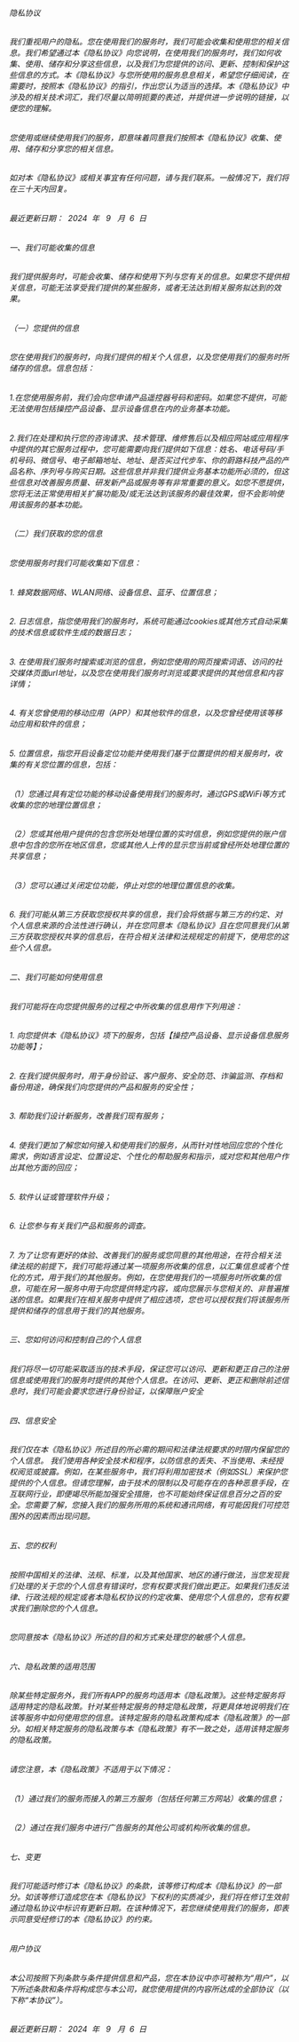 ######  隐私协议

###### 我们重视用户的隐私。您在使用我们的服务时，我们可能会收集和使用您的相关信息。我们希望通过本《隐私协议》向您说明，在使用我们的服务时，我们如何收集、使用、储存和分享这些信息，以及我们为您提供的访问、更新、控制和保护这些信息的方式。本《隐私协议》与您所使用的服务息息相关，希望您仔细阅读，在需要时，按照本《隐私协议》的指引，作出您认为适当的选择。本《隐私协议》中涉及的相关技术词汇，我们尽量以简明扼要的表述，并提供进一步说明的链接，以便您的理解。

###### 您使用或继续使用我们的服务，即意味着同意我们按照本《隐私协议》收集、使用、储存和分享您的相关信息。

###### 如对本《隐私协议》或相关事宜有任何问题，请与我们联系。一般情况下，我们将在三十天内回复。

###### 最近更新日期：  2024  年   9   月  6  日

###### 一、我们可能收集的信息

###### 我们提供服务时，可能会收集、储存和使用下列与您有关的信息。如果您不提供相关信息，可能无法享受我们提供的某些服务，或者无法达到相关服务拟达到的效果。

###### （一）您提供的信息

###### 您在使用我们的服务时，向我们提供的相关个人信息，以及您使用我们的服务时所储存的信息。信息包括：

###### 1.在您使用服务前，我们会向您申请产品遥控器号码和密码。如果您不提供，可能无法使用包括操控产品设备、显示设备信息在内的业务基本功能。

###### 2.我们在处理和执行您的咨询请求、技术管理、维修售后以及相应网站或应用程序中提供的其它服务过程中，您可能需要向我们提供如下信息：姓名、电话号码/手机号码、微信号、电子邮箱地址、地址、是否买过代步车、你的蔚路科技产品的产品名称、序列号与购买日期。这些信息并非我们提供业务基本功能所必须的，但这些信息对改善服务质量、研发新产品或服务等有非常重要的意义。如您不愿提供，您将无法正常使用相关扩展功能及/或无法达到该服务的最佳效果，但不会影响使用该服务的基本功能。

###### （二）我们获取的您的信息

###### 您使用服务时我们可能收集如下信息：

###### 1. 蜂窝数据网络、WLAN网络、设备信息、蓝牙、位置信息；

###### 2. 日志信息，指您使用我们的服务时，系统可能通过cookies或其他方式自动采集的技术信息或软件生成的数据日志；

###### 3. 在使用我们服务时搜索或浏览的信息，例如您使用的网页搜索词语、访问的社交媒体页面url地址，以及您在使用我们服务时浏览或要求提供的其他信息和内容详情；

###### 4. 有关您曾使用的移动应用（APP）和其他软件的信息，以及您曾经使用该等移动应用和软件的信息；

###### 5. 位置信息，指您开启设备定位功能并使用我们基于位置提供的相关服务时，收集的有关您位置的信息，包括：

###### （1）您通过具有定位功能的移动设备使用我们的服务时，通过GPS或WiFi等方式收集的您的地理位置信息；

###### （2）您或其他用户提供的包含您所处地理位置的实时信息，例如您提供的账户信息中包含的您所在地区信息，您或其他人上传的显示您当前或曾经所处地理位置的共享信息；

###### （3）您可以通过关闭定位功能，停止对您的地理位置信息的收集。

###### 6. 我们可能从第三方获取您授权共享的信息，我们会将依据与第三方的约定、对个人信息来源的合法性进行确认，并在您同意本《隐私协议》且在您同意我们从第三方获取您授权共享的信息后，在符合相关法律和法规规定的前提下，使用您的这些个人信息。

###### 二、我们可能如何使用信息
 
###### 我们可能将在向您提供服务的过程之中所收集的信息用作下列用途：

###### 1. 向您提供本《隐私协议》项下的服务，包括【操控产品设备、显示设备信息服务功能等】；

###### 2. 在我们提供服务时，用于身份验证、客户服务、安全防范、诈骗监测、存档和备份用途，确保我们向您提供的产品和服务的安全性；

###### 3. 帮助我们设计新服务，改善我们现有服务；

###### 4. 使我们更加了解您如何接入和使用我们的服务，从而针对性地回应您的个性化需求，例如语言设定、位置设定、个性化的帮助服务和指示，或对您和其他用户作出其他方面的回应；

###### 5. 软件认证或管理软件升级；

###### 6. 让您参与有关我们产品和服务的调查。

###### 7. 为了让您有更好的体验、改善我们的服务或您同意的其他用途，在符合相关法律法规的前提下，我们可能将通过某一项服务所收集的信息，以汇集信息或者个性化的方式，用于我们的其他服务。例如，在您使用我们的一项服务时所收集的信息，可能在另一服务中用于向您提供特定内容，或向您展示与您相关的、非普遍推送的信息。如果我们在相关服务中提供了相应选项，您也可以授权我们将该服务所提供和储存的信息用于我们的其他服务。

###### 三、您如何访问和控制自己的个人信息
###### 我们将尽一切可能采取适当的技术手段，保证您可以访问、更新和更正自己的注册信息或使用我们的服务时提供的其他个人信息。在访问、更新、更正和删除前述信息时，我们可能会要求您进行身份验证，以保障账户安全

###### 四、信息安全

###### 我们仅在本《隐私协议》所述目的所必需的期间和法律法规要求的时限内保留您的个人信息。 我们使用各种安全技术和程序，以防信息的丢失、不当使用、未经授权阅览或披露。例如，在某些服务中，我们将利用加密技术（例如SSL）来保护您提供的个人信息。但请您理解，由于技术的限制以及可能存在的各种恶意手段，在互联网行业，即便竭尽所能加强安全措施，也不可能始终保证信息百分之百的安全。您需要了解，您接入我们的服务所用的系统和通讯网络，有可能因我们可控范围外的因素而出现问题。

###### 五、您的权利

###### 按照中国相关的法律、法规、标准，以及其他国家、地区的通行做法，当您发现我们处理的关于您的个人信息有错误时，您有权要求我们做出更正。如果我们违反法律、行政法规的规定或者本隐私权协议的约定收集、使用您个人信息的，您有权要求我们删除您的个人信息。

###### 您同意按本《隐私协议》所述的目的和方式来处理您的敏感个人信息。

###### 六、隐私政策的适用范围

###### 除某些特定服务外，我们所有APP的服务均适用本《隐私政策》。这些特定服务将适用特定的隐私政策。针对某些特定服务的特定隐私政策，将更具体地说明我们在该等服务中如何使用您的信息。该特定服务的隐私政策构成本《隐私政策》的一部分。如相关特定服务的隐私政策与本《隐私政策》有不一致之处，适用该特定服务的隐私政策。

###### 请您注意，本《隐私政策》不适用于以下情况： 

###### （1）通过我们的服务而接入的第三方服务（包括任何第三方网站）收集的信息；

###### （2）通过在我们服务中进行广告服务的其他公司或机构所收集的信息。

###### 七、变更

###### 我们可能适时修订本《隐私协议》的条款，该等修订构成本《隐私协议》的一部分。如该等修订造成您在本《隐私协议》下权利的实质减少，我们将在修订生效前通过隐私协议中标识有更新日期。在该种情况下，若您继续使用我们的服务，即表示同意受经修订的本《隐私协议》的约束。

###### 用户协议

###### 本公司按照下列条款与条件提供信息和产品，您在本协议中亦可被称为“用户”，以下所述条款和条件将构成您与本公司，就您使用提供的内容所达成的全部协议（以下称“本协议”）。

###### 最近更新日期：  2024  年   9   月  6  日














